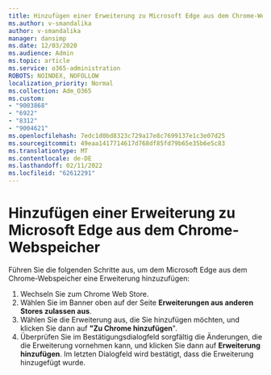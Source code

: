 ```yaml
---
title: Hinzufügen einer Erweiterung zu Microsoft Edge aus dem Chrome-Webspeicher
ms.author: v-smandalika
author: v-smandalika
manager: dansimp
ms.date: 12/03/2020
ms.audience: Admin
ms.topic: article
ms.service: o365-administration
ROBOTS: NOINDEX, NOFOLLOW
localization_priority: Normal
ms.collection: Adm_O365
ms.custom:
- "9003868"
- "6922"
- "8312"
- "9004621"
ms.openlocfilehash: 7edc1d0bd8323c729a17e8c7699137e1c3e07d25
ms.sourcegitcommit: 49eaa1417714617d768df85fd79b65e35b6e5c83
ms.translationtype: MT
ms.contentlocale: de-DE
ms.lasthandoff: 02/11/2022
ms.locfileid: "62612291"
---
```

# <a name="add-an-extension-to-microsoft-edge-from-the-chrome-web-store"></a>Hinzufügen einer Erweiterung zu Microsoft Edge aus dem Chrome-Webspeicher

Führen Sie die folgenden Schritte aus, um dem Microsoft Edge aus dem Chrome-Webspeicher eine Erweiterung hinzuzufügen:

1. Wechseln Sie zum Chrome Web Store.
2. Wählen Sie im Banner oben auf der Seite **Erweiterungen aus anderen Stores zulassen aus**.
3. Wählen Sie die Erweiterung aus, die Sie hinzufügen möchten, und klicken Sie dann auf **"Zu Chrome hinzufügen**".
4. Überprüfen Sie im Bestätigungsdialogfeld sorgfältig die Änderungen, die die Erweiterung vornehmen kann, und klicken Sie dann auf **Erweiterung hinzufügen**.
Im letzten Dialogfeld wird bestätigt, dass die Erweiterung hinzugefügt wurde.